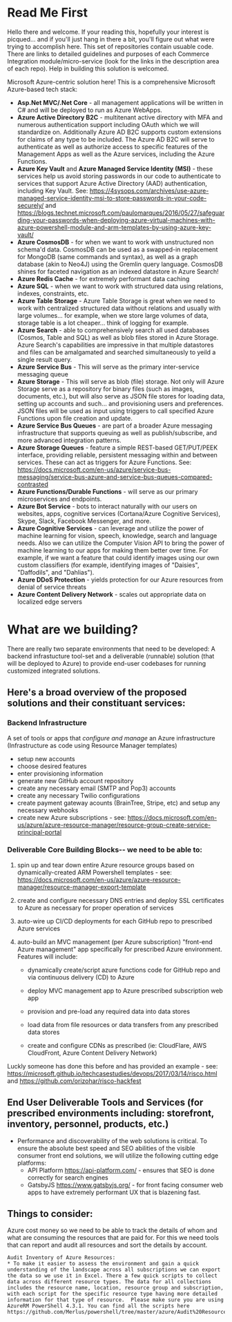 # Read Me First
Hello there and welcome.  If your reading this, hopefully your interest is picqued... and if you'll just hang in there a bit, you'll figure out what were trying to accomplish here.  This set of repositories contain usuable code.  There are links to detailed guidelines and purposes of each Commerce Integration module/micro-service (look for the links in the description area of each repo).   Help in building this solution is welcomed.

Microsoft Azure-centric solution here!  This is a comprehensive Microsoft Azure-based tech stack: 
* **Asp.Net MVC/.Net Core** - all management applications will be written in C# and will be deployed to run as Azure WebApps.
* **Azure Active Directory B2C** - multitenant active directory with MFA and numerous authentication support including OAuth which we will standardize on.  Additionally Azure AD B2C supports custom extensions for claims of any type to be included.  The Azure AD B2C will serve to authenticate as well as authorize access to specific features of the Management Apps as well as the Azure services, including the Azure Functions.
* **Azure Key Vault** and **Azure Managed Service Identity (MSI)** - these services help us avoid storing passwords in our code to authenticate to services that support Azure Active Directory (AAD) authentication, including Key Vault.  See: https://4sysops.com/archives/use-azure-managed-service-identity-msi-to-store-passwords-in-your-code-securely/ and https://blogs.technet.microsoft.com/paulomarques/2016/05/27/safeguarding-your-passwords-when-deploying-azure-virtual-machines-with-azure-powershell-module-and-arm-templates-by-using-azure-key-vault/
* **Azure CosmosDB** - for when we want to work with unstructured non schema'd data.  CosmosDB can be used as a swapped-in replacement for MongoDB (same commands and syntax), as well as a graph database (akin to Neo4J) using the Gremlin query language.  CosmosDB shines for faceted navigation as an indexed datastore in Azure Search!
* **Azure Redis Cache** - for extremely performant data caching
* **Azure SQL** - when we want to work with structured data using relations, indexes, constraints, etc.
* **Azure Table Storage** - Azure Table Storage  is great when we need to work with centralized structured data without relations and usually with large volumes... for example, when we store large volumes of data, storage table is a lot cheaper... think of logging for example.
* **Azure Search** - able to comprehensively search all used databases (Cosmos, Table and SQL) as well as blob files stored in Azure Storage.  Azure Search's capabilities are impressive in that multiple datastores and files can be amalgamated and searched simultaneously to yeild a single result query.
* **Azure Service Bus** - This will serve as the primary inter-service messaging queue
* **Azure Storage** - This will serve as blob (file) storage. Not only will Azure Storage serve as a repository for binary files (such as images, documents, etc.), but will also serve as JSON file stores for loading data, setting up accounts and such... and provisioning users and preferences.  JSON files will be used as input using triggers to call specified Azure Functions upon file creation and update.
* **Azure Service Bus Queues** - are part of a broader Azure messaging infrastructure that supports queuing as well as publish/subscribe, and more advanced integration patterns.
* **Azure Storage Queues** - feature a simple REST-based GET/PUT/PEEK interface, providing reliable, persistent messaging within and between services. These can act as triggers for Azure Functions.  See: https://docs.microsoft.com/en-us/azure/service-bus-messaging/service-bus-azure-and-service-bus-queues-compared-contrasted
* **Azure Functions/Durable Functions** - will serve as our primary microservices and endpoints.
* **Azure Bot Service** - bots to interact naturally with our users on websites, apps, cognitive services (Cortana/Azure Cognitive Services), Skype, Slack, Facebook Messenger, and more.
* **Azure Cognitive Services** - can leverage and utilize the power of machine learning for vision, speech, knowledge, search and language needs. Also we can utilize the Computer Vision API to bring the power of machine learning to our apps for making them better over time. For example, if we want a feature that could identify images using our own custom classifiers (for example, identifying images of "Daisies", "Daffodils", and "Dahlias").
* **Azure DDoS Protection** - yields protection for our Azure resources from denial of service threats
* **Azure Content Delivery Network** - scales out appropriate data on localized edge servers

# **What are we building?**  
There are really two separate environments that need to be developed:  A backend infrastucture tool-set and a deliverable (runnable) solution (that will be deployed to Azure) to provide end-user codebases for running customized integrated solutions.

## Here's a broad overview of the proposed solutions and their constituant services:

### Backend Infrastructure
A set of tools or apps that _configure and manage_ an Azure infrastructure (Infrastructure as code using Resource Manager templates)
	
* setup new accounts
* choose desired features
* enter provisioning information
* generate new GitHub account repository
* create any necessary email (SMTP and Pop3) accounts
* create any necessary Twilio configurations
* create payment gateway acounts (BrainTree, Stripe, etc) and setup any necessary webhooks
* create new Azure subscriptions - see: https://docs.microsoft.com/en-us/azure/azure-resource-manager/resource-group-create-service-principal-portal

### Deliverable Core Building Blocks-- we need to be able to:
1. spin up and tear down entire Azure resource groups based on dynamically-created ARM Powershell templates - see: https://docs.microsoft.com/en-us/azure/azure-resource-manager/resource-manager-export-template
			
2. create and configure necessary DNS entries and deploy SSL certificates to Azure as necessary for proper operation of services
	
3. auto-wire up CI/CD deployments for each GitHub repo to prescribed Azure services
	
4. auto-build an MVC management (per Azure subscription) "front-end Azure management" app specifically for prescribed Azure environment.  Features will include:
	* dynamically create/script azure functions code for GitHub repo and via continuous delivery (CD) to Azure
	
	* deploy MVC management app to Azure prescribed subscription web app
		
	* provision and pre-load any required data into data stores
	
	* load data from file resources or data transfers from any prescribed data stores
		
	* create and configure CDNs as prescribed (ie: CloudFlare, AWS CloudFront, Azure Content Delivery Network)

Luckly someone has done this before and has provided an example - see: https://microsoft.github.io/techcasestudies/devops/2017/03/14/risco.html and https://github.com/orizohar/risco-hackfest	
		
##  End User Deliverable Tools and Services (for prescribed environments including: storefront, inventory, personnel, products, etc.)	
* Performance and discoverability of the web solutions is critical.  To ensure the absolute best speed and SEO abilities of the visible consumer front end solutions, we will utilize the following cutting edge platforms:
	* API Platform https://api-platform.com/	- ensures that SEO is done correctly for search engines
	* GatsbyJS https://www.gatsbyjs.org/ - for front facing consumer web apps to have extremely performant UX that is blazening fast. 

## Things to consider:
Azure cost money so we need to be able to track the details of whom and what are consuming the resources that are paid for.  For this we need tools that can report and audit all resources and sort the details by account.

	Audit Inventory of Azure Resources:
	* To make it easier to assess the environment and gain a quick understanding of the landscape across all subscriptions we can export the data so we use it in Excel. There a few quick scripts to collect data across different resource types. The data for all collections includes the resource name, location, resource group and subscription, with each script for the specific resource type having more detailed information for that type of resource.  Please make sure you are using AzureRM PowerShell 4.3.1. You can find all the scripts here https://github.com/Merlus/powershell/tree/master/azure/Audit%20Resources.
